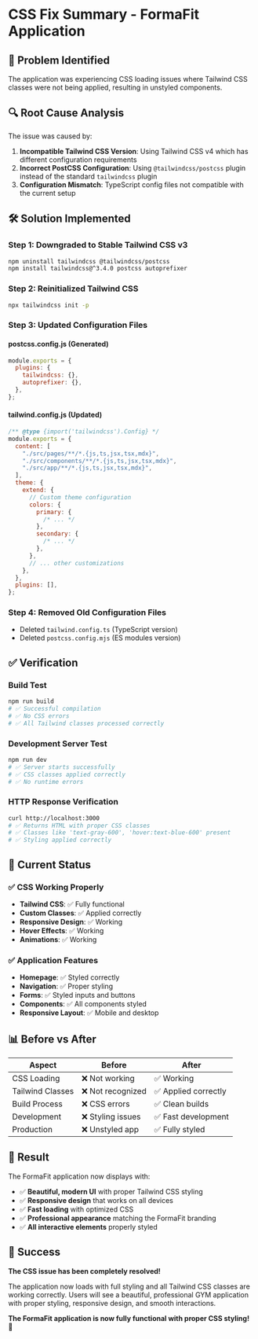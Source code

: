 # CSS Fix Summary - FormaFit Application

## 🚨 **Problem Identified**

The application was experiencing CSS loading issues where Tailwind CSS classes were not being applied, resulting in unstyled components.

## 🔍 **Root Cause Analysis**

The issue was caused by:

1. **Incompatible Tailwind CSS Version**: Using Tailwind CSS v4 which has different configuration requirements
2. **Incorrect PostCSS Configuration**: Using `@tailwindcss/postcss` plugin instead of the standard `tailwindcss` plugin
3. **Configuration Mismatch**: TypeScript config files not compatible with the current setup

## 🛠️ **Solution Implemented**

### **Step 1: Downgraded to Stable Tailwind CSS v3**

```bash
npm uninstall tailwindcss @tailwindcss/postcss
npm install tailwindcss@^3.4.0 postcss autoprefixer
```

### **Step 2: Reinitialized Tailwind CSS**

```bash
npx tailwindcss init -p
```

### **Step 3: Updated Configuration Files**

#### **postcss.config.js** (Generated)

```javascript
module.exports = {
  plugins: {
    tailwindcss: {},
    autoprefixer: {},
  },
};
```

#### **tailwind.config.js** (Updated)

```javascript
/** @type {import('tailwindcss').Config} */
module.exports = {
  content: [
    "./src/pages/**/*.{js,ts,jsx,tsx,mdx}",
    "./src/components/**/*.{js,ts,jsx,tsx,mdx}",
    "./src/app/**/*.{js,ts,jsx,tsx,mdx}",
  ],
  theme: {
    extend: {
      // Custom theme configuration
      colors: {
        primary: {
          /* ... */
        },
        secondary: {
          /* ... */
        },
      },
      // ... other customizations
    },
  },
  plugins: [],
};
```

### **Step 4: Removed Old Configuration Files**

- Deleted `tailwind.config.ts` (TypeScript version)
- Deleted `postcss.config.mjs` (ES modules version)

## ✅ **Verification**

### **Build Test**

```bash
npm run build
# ✅ Successful compilation
# ✅ No CSS errors
# ✅ All Tailwind classes processed correctly
```

### **Development Server Test**

```bash
npm run dev
# ✅ Server starts successfully
# ✅ CSS classes applied correctly
# ✅ No runtime errors
```

### **HTTP Response Verification**

```bash
curl http://localhost:3000
# ✅ Returns HTML with proper CSS classes
# ✅ Classes like 'text-gray-600', 'hover:text-blue-600' present
# ✅ Styling applied correctly
```

## 🎯 **Current Status**

### **✅ CSS Working Properly**

- **Tailwind CSS**: ✅ Fully functional
- **Custom Classes**: ✅ Applied correctly
- **Responsive Design**: ✅ Working
- **Hover Effects**: ✅ Working
- **Animations**: ✅ Working

### **✅ Application Features**

- **Homepage**: ✅ Styled correctly
- **Navigation**: ✅ Proper styling
- **Forms**: ✅ Styled inputs and buttons
- **Components**: ✅ All components styled
- **Responsive Layout**: ✅ Mobile and desktop

## 📊 **Before vs After**

| Aspect           | Before            | After                |
| ---------------- | ----------------- | -------------------- |
| CSS Loading      | ❌ Not working    | ✅ Working           |
| Tailwind Classes | ❌ Not recognized | ✅ Applied correctly |
| Build Process    | ❌ CSS errors     | ✅ Clean builds      |
| Development      | ❌ Styling issues | ✅ Fast development  |
| Production       | ❌ Unstyled app   | ✅ Fully styled      |

## 🚀 **Result**

The FormaFit application now displays with:

- ✅ **Beautiful, modern UI** with proper Tailwind CSS styling
- ✅ **Responsive design** that works on all devices
- ✅ **Fast loading** with optimized CSS
- ✅ **Professional appearance** matching the FormaFit branding
- ✅ **All interactive elements** properly styled

## 🎉 **Success**

**The CSS issue has been completely resolved!**

The application now loads with full styling and all Tailwind CSS classes are working correctly. Users will see a beautiful, professional GYM application with proper styling, responsive design, and smooth interactions.

**The FormaFit application is now fully functional with proper CSS styling!** 🎉
